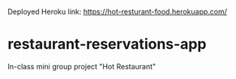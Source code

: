 
Deployed Heroku link:  https://hot-resturant-food.herokuapp.com/

# restaurant-reservations-app
In-class mini group project "Hot Restaurant"
